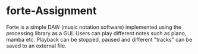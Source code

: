 # forte-Assignment
Forte is a simple DAW (music notation software) implemented using the processing library as a GUI. Users can play different notes such as piano, mamba etc. Playback can be stopped, paused and different "tracks" can be saved to an external file.
